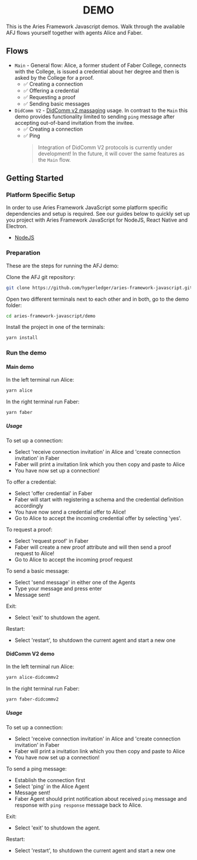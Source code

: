 <h1 align="center"><b>DEMO</b></h1>

This is the Aries Framework Javascript demos. Walk through the available AFJ flows yourself together with agents Alice and Faber.

## Flows

- `Main` - General flow: Alice, a former student of Faber College, connects with the College, is issued a credential about her degree and then is asked by the College for a proof.  
  - ✅ Creating a connection
  - ✅ Offering a credential
  - ✅ Requesting a proof
  - ✅ Sending basic messages
- `DidComm V2` - [DidComm v2 massaging](https://identity.foundation/didcomm-messaging/spec/) usage. In contrast to the `Main` this demo provides functionality limited to sending `ping` message after accepting out-of-band invitation from the invitee.        
  - ✅ Creating a connection
  - ✅ Ping
    > Integration of DidComm V2 protocols is currently under development! In the future, it will cover the same features as the `Main` flow. 

## Getting Started

### Platform Specific Setup

In order to use Aries Framework JavaScript some platform specific dependencies and setup is required. See our guides below to quickly set up you project with Aries Framework JavaScript for NodeJS, React Native and Electron.

- [NodeJS](https://aries.js.org/guides/getting-started/installation/nodejs)

### Preparation

These are the steps for running the AFJ demo:

Clone the AFJ git repository:

```sh
git clone https://github.com/hyperledger/aries-framework-javascript.git
```

Open two different terminals next to each other and in both, go to the demo folder:

```sh
cd aries-framework-javascript/demo
```

Install the project in one of the terminals:

```sh
yarn install
```

### Run the demo

#### Main demo

In the left terminal run Alice:

```sh
yarn alice
```

In the right terminal run Faber:

```sh
yarn faber
```

##### Usage

To set up a connection:

- Select 'receive connection invitation' in Alice and 'create connection invitation' in Faber
- Faber will print a invitation link which you then copy and paste to Alice
- You have now set up a connection!

To offer a credential:

- Select 'offer credential' in Faber
- Faber will start with registering a schema and the credential definition accordingly
- You have now send a credential offer to Alice!
- Go to Alice to accept the incoming credential offer by selecting 'yes'.

To request a proof:

- Select 'request proof' in Faber
- Faber will create a new proof attribute and will then send a proof request to Alice!
- Go to Alice to accept the incoming proof request

To send a basic message:

- Select 'send message' in either one of the Agents
- Type your message and press enter
- Message sent!

Exit:

- Select 'exit' to shutdown the agent.

Restart:

- Select 'restart', to shutdown the current agent and start a new one

#### DidComm V2 demo

In the left terminal run Alice:

```sh
yarn alice-didcommv2
```

In the right terminal run Faber:

```sh
yarn faber-didcommv2
```

##### Usage

To set up a connection:

- Select 'receive connection invitation' in Alice and 'create connection invitation' in Faber
- Faber will print a invitation link which you then copy and paste to Alice
- You have now set up a connection!

To send a ping message:

- Establish the connection first
- Select 'ping' in the Alice Agent
- Message sent!
- Faber Agent should print notification about received `ping` message and response with `ping response` message back to Alice.

Exit:

- Select 'exit' to shutdown the agent.

Restart:

- Select 'restart', to shutdown the current agent and start a new one
